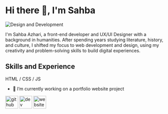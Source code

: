 # Hi there 👋, I'm Sahba 

![Design and Development ](https://i.pinimg.com/564x/94/93/99/94939973b99a16aee0684a9b13f3301f.jpg)

I'm Sahba Azhari, a front-end developer and UX/UI Designer with a background in humanities. After spending years studying literature, history, and culture, I shifted my focus to web development and design, using my creativity and problem-solving skills to build digital experiences.

## Skills and Experience 

HTML / CSS / JS 

- 🔭 I’m currently working on a portfolio website project  


[<img src='https://cdn.jsdelivr.net/npm/simple-icons@3.0.1/icons/github.svg' alt='github' height='40'>](https://github.com/SahbaAz92)  [<img src='https://cdn.jsdelivr.net/npm/simple-icons@3.0.1/icons/dev-dot-to.svg' alt='dev' height='40'>](https://dev.to/SahbaAz92)  [<img src='https://cdn.jsdelivr.net/npm/simple-icons@3.0.1/icons/icloud.svg' alt='website' height='40'>](https://github.com/SahbaAz92)  




